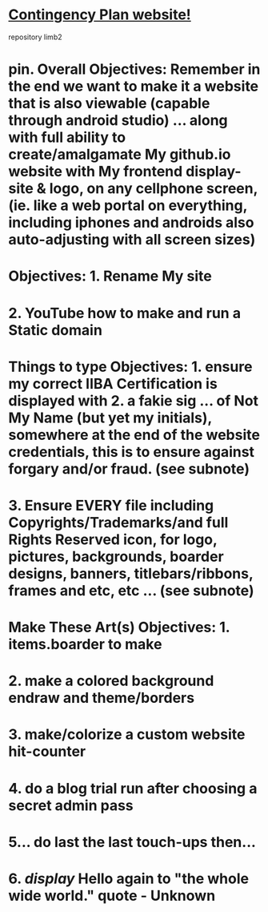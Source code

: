 # <a href="https://endraw.github.io/contingencyplan/index.html">Contingency Plan website!</a>

repository limb2

# pin. Overall Objectives: Remember in the end we want to make it a website that is also viewable (capable through android studio) ... along with full ability to create/amalgamate My github.io website with My frontend display-site & logo, on any cellphone screen, (ie. like a web portal on everything, including iphones and androids also auto-adjusting with all screen sizes)<a/>

# Objectives: 1. Rename My site<a/>
# 2. YouTube how to make and run a Static domain<a/>

# Things to type Objectives: 1. ensure my correct IIBA Certification is displayed with<a/> 2. a fakie sig ... of Not My Name (but yet my initials), somewhere at the end of the website credentials, this is to ensure against forgary and/or fraud. (see subnote)<a/>
# 3. Ensure EVERY file including Copyrights/Trademarks/and full Rights Reserved icon, for logo, pictures, backgrounds, boarder designs, banners, titlebars/ribbons, frames and etc, etc ... (see subnote)
# Make These Art(s) Objectives: 1. items.boarder to make<a/>
# 2. make a colored background endraw and theme/borders<a/>
# 3. make/colorize a custom website hit-counter<a/>
# 4. do a blog trial run after choosing a secret admin pass<a/>
# 5... do last the last touch-ups then...<a/>
# 6. *display* Hello again to "the whole wide world." quote - Unknown<a/>
